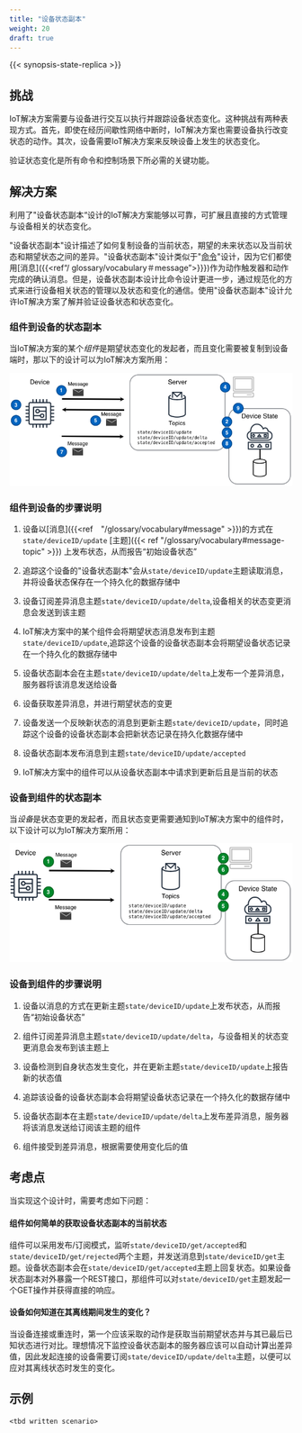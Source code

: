 ```yaml
---
title: "设备状态副本"
weight: 20
draft: true
---
```


{{< synopsis-state-replica >}}
<!--more-->

## 挑战

IoT解决方案需要与设备进行交互以执行并跟踪设备状态变化。这种挑战有两种表现方式。首先，即使在经历间歇性网络中断时，IoT解决方案也需要设备执行改变状态的动作。其次，设备需要IoT解决方案来反映设备上发生的状态变化。

验证状态变化是所有命令和控制场景下所必需的关键功能。

## 解决方案
利用了"设备状态副本“设计的IoT解决方案能够以可靠，可扩展且直接的方式管理与设备相关的状态变化。

"设备状态副本"设计描述了如何复制设备的当前状态，期望的未来状态以及当前状态和期望状态之间的差异。"设备状态副本"设计类似于"[命令]({{<ref"/designs/command">}})"设计，因为它们都使用[消息]({{<ref“/ glossary/vocabulary＃message”>}}})作为动作触发器和动作完成的确认消息。但是，设备状态副本设计比命令设计更进一步，通过规范化的方式来进行设备相关状态的管理以及状态和变化的通信。使用"设备状态副本"设计允许IoT解决方案了解并验证设备状态和状态变化。

### 组件到设备的状态副本

当IoT解决方案的某个*组件*是期望状态变化的发起者，而且变化需要被复制到设备端时，那以下的设计可以为IoT解决方案所用：


![Component-to-device State Replica](c2d-state.png)

### 组件到设备的步骤说明

1. 设备以[消息]({{<ref　"/glossary/vocabulary#message" >}})的方式在`state/deviceID/update` [主题]({{< ref "/glossary/vocabulary#message-topic" >}}) 上发布状态，从而报告“初始设备状态”

2. 追踪这个设备的"设备状态副本"会从`state/deviceID/update`主题读取消息，并将设备状态保存在一个持久化的数据存储中

3. 设备订阅差异消息主题`state/deviceID/update/delta`,设备相关的状态变更消息会发送到该主题

4. IoT解决方案中的某个组件会将期望状态消息发布到主题`state/deviceID/update`,追踪这个设备的设备状态副本会将期望设备状态记录在一个持久化的数据存储中

5. 设备状态副本会在主题`state/deviceID/update/delta`上发布一个差异消息，服务器将该消息发送给设备

6. 设备获取差异消息，并进行期望状态的变更

7. 设备发送一个反映新状态的消息到更新主题`state/deviceID/update`，同时追踪这个设备的设备状态副本会把新状态记录在持久化数据存储中

8. 设备状态副本发布消息到主题`state/deviceID/update/accepted`

9. IoT解决方案中的组件可以从设备状态副本中请求到更新后且是当前的状态



### 设备到组件的状态副本

当*设备*是状态变更的发起者，而且状态变更需要通知到IoT解决方案中的组件时，以下设计可以为IoT解决方案所用：

![Device-to-component State Replication](d2c-state.png)

### 设备到组件的步骤说明

1. 设备以消息的方式在更新主题`state/deviceID/update`上发布状态，从而报告“初始设备状态”

2. 组件订阅差异消息主题`state/deviceID/update/delta`，与设备相关的状态变更消息会发布到该主题上

3. 设备检测到自身状态发生变化，并在更新主题`state/deviceID/update`上报告新的状态值

4. 追踪该设备的设备状态副本会将期望设备状态记录在一个持久化的数据存储中

5. 设备状态副本在主题`state/deviceID/update/delta`上发布差异消息，服务器将该消息发送给订阅该主题的组件

6. 组件接受到差异消息，根据需要使用变化后的值

## 考虑点
当实现这个设计时，需要考虑如下问题：

#### 组件如何简单的获取设备状态副本的当前状态
组件可以采用发布/订阅模式，监听`state/deviceID/get/accepted`和`state/deviceID/get/rejected`两个主题，并发送消息到`state/deviceID/get`主题。设备状态副本会在`state/deviceID/get/accepted`主题上回复状态。如果设备状态副本对外暴露一个REST接口，那组件可以对`state/deviceID/get`主题发起一个GET操作并获得直接的响应。

#### 设备如何知道在其离线期间发生的变化？

当设备连接或重连时，第一个应该采取的动作是获取当前期望状态并与其已最后已知状态进行对比。理想情况下监控设备状态副本的服务器应该可以自动计算出差异值，因此发起连接的设备需要订阅`state/deviceID/update/delta`主题，以便可以应对其离线状态时发生的变化。

## 示例
    <tbd written scenario>